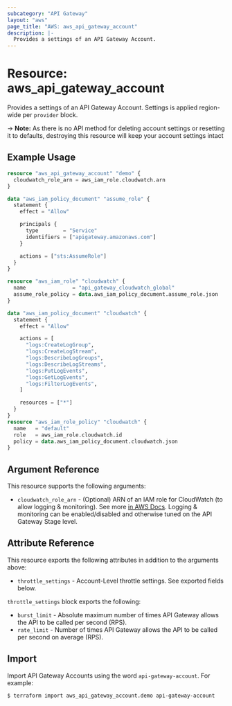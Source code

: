 ```yaml
---
subcategory: "API Gateway"
layout: "aws"
page_title: "AWS: aws_api_gateway_account"
description: |-
  Provides a settings of an API Gateway Account.
---
```


# Resource: aws_api_gateway_account

Provides a settings of an API Gateway Account. Settings is applied region-wide per `provider` block.

-> **Note:** As there is no API method for deleting account settings or resetting it to defaults, destroying this resource will keep your account settings intact

## Example Usage

```terraform
resource "aws_api_gateway_account" "demo" {
  cloudwatch_role_arn = aws_iam_role.cloudwatch.arn
}

data "aws_iam_policy_document" "assume_role" {
  statement {
    effect = "Allow"

    principals {
      type        = "Service"
      identifiers = ["apigateway.amazonaws.com"]
    }

    actions = ["sts:AssumeRole"]
  }
}

resource "aws_iam_role" "cloudwatch" {
  name               = "api_gateway_cloudwatch_global"
  assume_role_policy = data.aws_iam_policy_document.assume_role.json
}

data "aws_iam_policy_document" "cloudwatch" {
  statement {
    effect = "Allow"

    actions = [
      "logs:CreateLogGroup",
      "logs:CreateLogStream",
      "logs:DescribeLogGroups",
      "logs:DescribeLogStreams",
      "logs:PutLogEvents",
      "logs:GetLogEvents",
      "logs:FilterLogEvents",
    ]

    resources = ["*"]
  }
}
resource "aws_iam_role_policy" "cloudwatch" {
  name   = "default"
  role   = aws_iam_role.cloudwatch.id
  policy = data.aws_iam_policy_document.cloudwatch.json
}
```

## Argument Reference

This resource supports the following arguments:

* `cloudwatch_role_arn` - (Optional) ARN of an IAM role for CloudWatch (to allow logging & monitoring). See more [in AWS Docs](https://docs.aws.amazon.com/apigateway/latest/developerguide/how-to-stage-settings.html#how-to-stage-settings-console). Logging & monitoring can be enabled/disabled and otherwise tuned on the API Gateway Stage level.

## Attribute Reference

This resource exports the following attributes in addition to the arguments above:

* `throttle_settings` - Account-Level throttle settings. See exported fields below.

`throttle_settings` block exports the following:

* `burst_limit` - Absolute maximum number of times API Gateway allows the API to be called per second (RPS).
* `rate_limit` - Number of times API Gateway allows the API to be called per second on average (RPS).

## Import

Import API Gateway Accounts using the word `api-gateway-account`. For example:

```
$ terraform import aws_api_gateway_account.demo api-gateway-account
```
